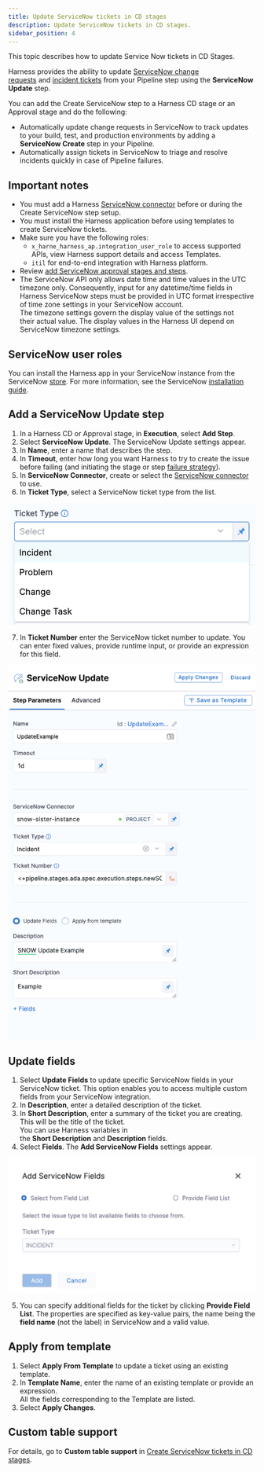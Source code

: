 ```yaml
---
title: Update ServiceNow tickets in CD stages
description: Update ServiceNow tickets in CD stages.
sidebar_position: 4
---
```


This topic describes how to update Service Now tickets in CD Stages.

Harness provides the ability to update [ServiceNow change requests](https://docs.servicenow.com/bundle/rome-it-service-management/page/product/change-management/concept/c_ITILChangeManagement.html) and [incident tickets](https://docs.servicenow.com/bundle/rome-it-service-management/page/product/incident-management/concept/c_IncidentManagement.html) from your Pipeline step using the **ServiceNow Update** step.

You can add the Create ServiceNow step to a Harness CD stage or an Approval stage and do the following:

* Automatically update change requests in ServiceNow to track updates to your build, test, and production environments by adding a **ServiceNow Create** step in your Pipeline.
* Automatically assign tickets in ServiceNow to triage and resolve incidents quickly in case of Pipeline failures.

## Important notes

* You must add a Harness [ServiceNow connector](/docs/platform/Connectors/Ticketing-Systems/connect-to-service-now) before or during the Create ServiceNow step setup.
* You must install the Harness application before using templates to create ServiceNow tickets.​
* Make sure you have the following roles:
	+ `x_harne_harness_ap.integration_user_role​` to access supported APIs, view Harness support details and access Templates.
	+ `itil` for end-to-end integration with Harness platform.​​​
* Review [add ServiceNow approval stages and steps](/docs/platform/Approvals/service-now-approvals).
* The ServiceNow API only allows date time and time values in the UTC timezone only. Consequently, input for any datetime/time fields in Harness ServiceNow steps must be provided in UTC format irrespective of time zone settings in your ServiceNow account.  
  The timezone settings govern the display value of the settings not their actual value. The display values in the Harness UI depend on ServiceNow timezone settings.

## ServiceNow user roles

You can install the Harness app in your ServiceNow instance from the ServiceNow [store](https://store.servicenow.com/sn_appstore_store.do#!/store/application/de154a1e1b75851044cbdb58b04bcb11/1.0.1?referer=%2Fstore%2Fsearch%3Flistingtype%3Dallintegrations%25253Bancillary_app%25253Bcertified_apps%25253Bcontent%25253Bindustry_solution%25253Boem%25253Butility%25253Btemplate%26q%3Dharness&sl=sh). For more information, see the ServiceNow [installation guide](https://store.servicenow.com/appStoreAttachments.do?sys_id=1fc1632b872f4dd0970e2178cebb35ba).


## Add a ServiceNow Update step

1. In a Harness CD or Approval stage, in **Execution**, select **Add Step**.
2. Select **ServiceNow Update**. The ServiceNow Update settings appear.
3. In **Name**, enter a name that describes the step.
4. In **Timeout**, enter how long you want Harness to try to create the issue before failing (and initiating the stage or step [failure strategy](/docs/platform/Pipelines/define-a-failure-strategy-on-stages-and-steps)).
5. In **ServiceNow Connector**, create or select the [ServiceNow connector](/docs/platform/Connectors/Ticketing-Systems/connect-to-service-now) to use.
6. In **Ticket Type**, select a ServiceNow ticket type from the list.

![](./static/update-service-now-tickets-in-cd-stages-22.png)

7. In **Ticket Number** enter the ServiceNow ticket number to update. You can enter fixed values, provide runtime input, or provide an expression for this field.

![](./static/update-service-now-tickets-in-cd-stages-23.png)

## Update fields

1. Select **Update Fields** to update specific ServiceNow fields in your ServiceNow ticket. This option enables you to access multiple custom fields from your ServiceNow integration.
2. In **Description**, enter a detailed description of the ticket.
3. In **Short Description**, enter a summary of the ticket you are creating. This will be the title of the ticket.  
   You can use Harness variables in the **Short Description** and **Description** fields.
4. Select **Fields**. The **Add ServiceNow Fields** settings appear.

![](./static/update-service-now-tickets-in-cd-stages-24.png)

5. You can specify additional fields for the ticket by clicking **Provide Field List**. The properties are specified as key-value pairs, the name being the **field name** (not the label) in ServiceNow and a valid value.

## Apply from template

1. Select **Apply From Template** to update a ticket using an existing template.
2. In **Template Name**, enter the name of an existing template or provide an expression.  
   All the fields corresponding to the Template are listed.
3. Select **Apply Changes**.


## Custom table support

For details, go to **Custom table support** in [Create ServiceNow tickets in CD stages](/docs/continuous-delivery/x-platform-cd-features/cd-steps/ticketing-systems/create-service-now-tickets-in-cd-stages#custom-table-support).
